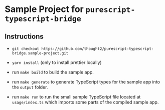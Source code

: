 # Sample Project for `purescript-typescript-bridge`

## Instructions

- `git checkout https://github.com/thought2/purescript-typescript-bridge.sample-project.git`

- `yarn install` (only to install prettier locally)

- run `make build` to build the sample app.

- run `make generate` to generate TypeScript types for the sample app into the `output` folder.

- run `make run` to run the small sample TypeScript file located at `usage/index.ts` which imports some parts of the compiled sample app.
